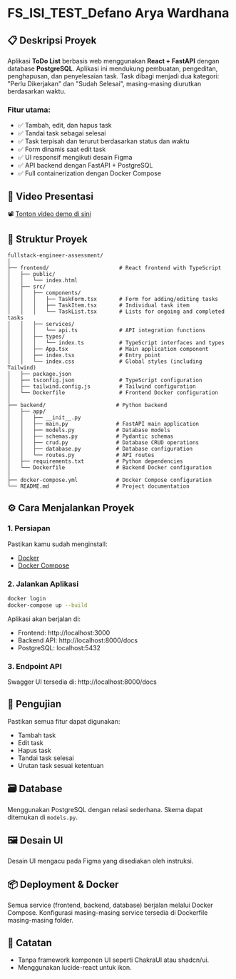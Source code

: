 # FS_ISI_TEST_Defano Arya Wardhana

## 📋 Deskripsi Proyek
Aplikasi **ToDo List** berbasis web menggunakan **React + FastAPI** dengan database **PostgreSQL**. Aplikasi ini mendukung pembuatan, pengeditan, penghapusan, dan penyelesaian task. Task dibagi menjadi dua kategori: "Perlu Dikerjakan" dan "Sudah Selesai", masing-masing diurutkan berdasarkan waktu.

### Fitur utama:
- ✅ Tambah, edit, dan hapus task
- ✅ Tandai task sebagai selesai
- ✅ Task terpisah dan terurut berdasarkan status dan waktu
- ✅ Form dinamis saat edit task
- ✅ UI responsif mengikuti desain Figma
- ✅ API backend dengan FastAPI + PostgreSQL
- ✅ Full containerization dengan Docker Compose

## 🎥 Video Presentasi
📽️ [Tonton video demo di sini](https://drive.google.com/file/d/1vY77-DIgToWhl-X5UPKeUfN3Pd3jNLZ_/view?usp=sharing)

## 🧱 Struktur Proyek
```
fullstack-engineer-assessment/
│
├── frontend/                      # React frontend with TypeScript
│   ├── public/
│   │   └── index.html
│   ├── src/
│   │   ├── components/
│   │   │   ├── TaskForm.tsx       # Form for adding/editing tasks
│   │   │   ├── TaskItem.tsx       # Individual task item
│   │   │   └── TaskList.tsx       # Lists for ongoing and completed tasks
│   │   ├── services/
│   │   │   └── api.ts             # API integration functions
│   │   ├── types/
│   │   │   └── index.ts           # TypeScript interfaces and types
│   │   ├── App.tsx                # Main application component
│   │   ├── index.tsx              # Entry point
│   │   └── index.css              # Global styles (including Tailwind)
│   ├── package.json
│   ├── tsconfig.json              # TypeScript configuration
│   ├── tailwind.config.js         # Tailwind configuration
│   └── Dockerfile                 # Frontend Docker configuration
│
├── backend/                      # Python backend
│   ├── app/
│   │   ├── __init__.py
│   │   ├── main.py               # FastAPI main application 
│   │   ├── models.py             # Database models
│   │   ├── schemas.py            # Pydantic schemas
│   │   ├── crud.py               # Database CRUD operations
│   │   ├── database.py           # Database configuration
│   │   └── routes.py             # API routes
│   ├── requirements.txt          # Python dependencies
│   └── Dockerfile                # Backend Docker configuration
│
├── docker-compose.yml            # Docker Compose configuration
└── README.md                     # Project documentation
```

## ⚙️ Cara Menjalankan Proyek

### 1. Persiapan
Pastikan kamu sudah menginstall:
- [Docker](https://www.docker.com/)
- [Docker Compose](https://docs.docker.com/compose/)

### 2. Jalankan Aplikasi
```bash
docker login
docker-compose up --build
```

Aplikasi akan berjalan di:
- Frontend: http://localhost:3000
- Backend API: http://localhost:8000/docs
- PostgreSQL: localhost:5432

### 3. Endpoint API
Swagger UI tersedia di: http://localhost:8000/docs

## 🧪 Pengujian
Pastikan semua fitur dapat digunakan:
- Tambah task
- Edit task
- Hapus task
- Tandai task selesai
- Urutan task sesuai ketentuan

## 🗃️ Database
Menggunakan PostgreSQL dengan relasi sederhana. Skema dapat ditemukan di `models.py`.

## 🖼️ Desain UI
Desain UI mengacu pada Figma yang disediakan oleh instruksi.

## 📦 Deployment & Docker
Semua service (frontend, backend, database) berjalan melalui Docker Compose. Konfigurasi masing-masing service tersedia di Dockerfile masing-masing folder.

## 📌 Catatan
- Tanpa framework komponen UI seperti ChakraUI atau shadcn/ui.
- Menggunakan lucide-react untuk ikon.